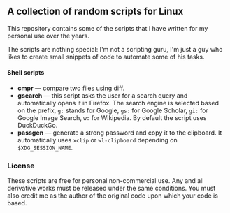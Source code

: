 ## A collection of random scripts for Linux

This repository contains some of the scripts that I have written for my personal use over the years.

The scripts are nothing special: I'm not a scripting guru, I'm just a guy who likes to create small snippets of code to automate some of his tasks.

#### Shell scripts

* **cmpr** — compare two files using diff.
* **gsearch** — this script asks the user for a search query and automatically opens it in Firefox. The search engine is selected based on the prefix, `g:` stands for Google, `gs:` for Google Scholar, `gi:` for Google Image Search, `w:` for Wikipedia. By default the script uses DuckDuckGo.
* **passgen** — generate a strong password and copy it to the clipboard. It automatically uses `xclip` or `wl-clipboard` depending on `$XDG_SESSION_NAME`.

### License

These scripts are free for personal non-commercial use. Any and all derivative works must be released under the same conditions. You must also credit me as the author of the original code upon which your code is based.
